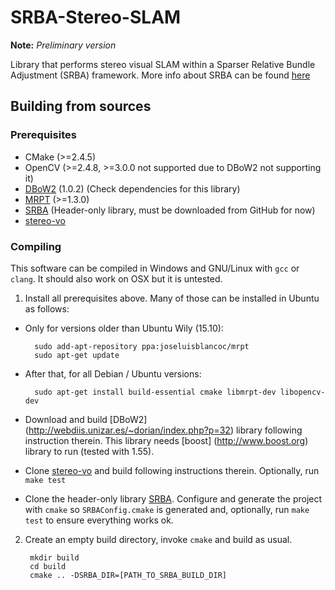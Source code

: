 # SRBA-Stereo-SLAM
**Note:** *Preliminary version*

Library that performs stereo visual SLAM within a Sparser Relative Bundle Adjustment (SRBA) framework. 
More info about SRBA can be found [here](http://www.mrpt.org/srba)  

## Building from sources

### Prerequisites

* CMake (>=2.4.5)
* OpenCV (>=2.4.8, >=3.0.0 not supported due to DBoW2 not supporting it) 
* [DBoW2](https://github.com/dorian3d/DBoW2) (1.0.2) (Check dependencies for this library)
* [MRPT](https://github.com/MRPT/mrpt) (>=1.3.0)
* [SRBA](https://github.com/MRPT/srba) (Header-only library, must be downloaded from GitHub for now)
* [stereo-vo](https://github.com/famoreno/stereo-vo)

### Compiling

This software can be compiled in Windows and GNU/Linux with `gcc` or `clang`. It should also work on OSX but it is untested.

1. Install all prerequisites above. Many of those can be installed in Ubuntu as follows:

* Only for versions older than Ubuntu Wily (15.10):

        sudo add-apt-repository ppa:joseluisblancoc/mrpt
        sudo apt-get update
    
* After that, for all Debian / Ubuntu versions:
    
        sudo apt-get install build-essential cmake libmrpt-dev libopencv-dev

* Download and build [DBoW2] (http://webdiis.unizar.es/~dorian/index.php?p=32) library following instruction therein. This library needs [boost] (http://www.boost.org) library to run (tested with 1.55).
 
* Clone [stereo-vo](https://github.com/famoreno/stereo-vo) and build following instructions therein. Optionally, run `make test`

* Clone the header-only library [SRBA](https://github.com/MRPT/srba). Configure and generate the project with `cmake` so `SRBAConfig.cmake` is generated and, optionally, run `make test` to ensure everything works ok. 

2. Create an empty build directory, invoke `cmake` and build as usual.

        mkdir build
        cd build
        cmake .. -DSRBA_DIR=[PATH_TO_SRBA_BUILD_DIR]




